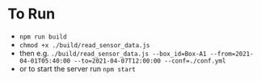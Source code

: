 # To Run

- `npm run build`
- `chmod +x ./build/read_sensor_data.js`
- then e.g. `./build/read_sensor_data.js --box_id=Box-A1 --from=2021-04-01T05:40:00 --to=2021-04-07T12:00:00 --conf=./conf.yml`
- or to start the server run `npm start`
